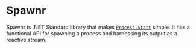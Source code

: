 # Spawnr

Spawnr is .NET Standard library that makes [`Process.Start`][Process.Start]
simple. It has a functional API for spawning a process and harnessing its
output as a reactive stream.

  [Process.Start]: [https://docs.microsoft.com/en-us/dotnet/api/system.diagnostics.process.start]
